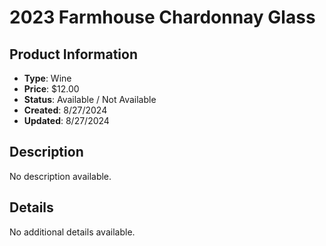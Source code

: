 # 2023 Farmhouse Chardonnay Glass

## Product Information
- **Type**: Wine
- **Price**: $12.00
- **Status**: Available / Not Available
- **Created**: 8/27/2024
- **Updated**: 8/27/2024

## Description
No description available.



## Details
No additional details available.
